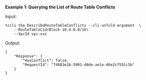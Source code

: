 **Example 1: Querying the List of Route Table Conflicts**



Input: 

```
tccli tke DescribeRouteTableConflicts --cli-unfold-argument  \
    --RouteTableCidrBlock 10.4.0.0/16\
    --VpcId vpc-xxx
```

Output: 
```
{
    "Response": {
        "HasConflict": false,
        "RequestId": "74883e1b-5901-46de-ae1e-d6e2cf591c5b"
    }
}
```

